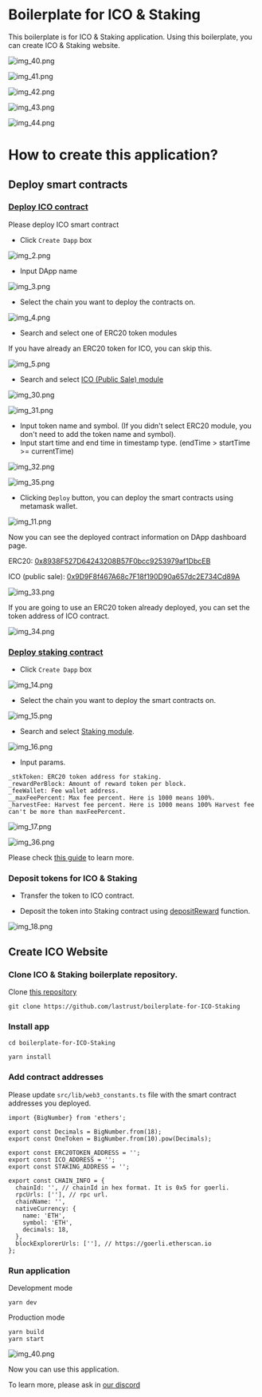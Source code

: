 # Boilerplate for ICO & Staking

This boilerplate is for ICO & Staking application.
Using this boilerplate, you can create ICO & Staking website.

![img_40.png](imgs/img_40.png)

![img_41.png](imgs/img_41.png)

![img_42.png](imgs/img_42.png)

![img_43.png](imgs/img_43.png)

![img_44.png](imgs/img_44.png)

# How to create this application?

## Deploy smart contracts

### [Deploy ICO contract](https://app.bunzz.dev/module-templates/f5038e83-08c0-415e-953d-72a1dd07d111)

Please deploy ICO smart contract

- Click `Create Dapp` box

![img_2.png](imgs/img_2.png)

- Input DApp name

![img_3.png](imgs/img_3.png)

- Select the chain you want to deploy the contracts on.

![img_4.png](imgs/img_4.png)

- Search and select one of ERC20 token modules

If you have already an ERC20 token for ICO, you can skip this.

![img_5.png](imgs/img_5.png)

- Search and select [ICO (Public Sale) module](https://app.bunzz.dev/module-templates/c922eb26-35b6-4c88-a667-a51ceba650f3)

![img_30.png](imgs/img_30.png)

![img_31.png](imgs/img_31.png)

- Input token name and symbol. (If you didn't select ERC20 module, you don't need to add the token name and symbol).
- Input start time and end time in timestamp type. (endTime > startTime >= currentTime)

![img_32.png](imgs/img_32.png)

![img_35.png](imgs/img_35.png)

- Clicking `Deploy` button, you can deploy the smart contracts using metamask wallet.

![img_11.png](imgs/img_11.png)

Now you can see the deployed contract information on DApp dashboard page.

ERC20: [0x8938F527D64243208B57F0bcc9253979af1DbcEB](https://goerli.etherscan.io/address/0x8938F527D64243208B57F0bcc9253979af1DbcEB)

ICO (public sale): [0x9D9F8f467A68c7F18f190D90a657dc2E734Cd89A](https://goerli.etherscan.io/address/0x9D9F8f467A68c7F18f190D90a657dc2E734Cd89A)

![img_33.png](imgs/img_33.png)

If you are going to use an ERC20 token already deployed, you can set the token address of ICO contract.

![img_34.png](imgs/img_34.png)

### [Deploy staking contract](https://app.bunzz.dev/module-templates/bc19a86b-2a94-47b6-83b2-0fc33554d6c9/how-to-use)

- Click `Create Dapp` box

![img_14.png](imgs/img_14.png)

- Select the chain you want to deploy the smart contracts on.

![img_15.png](imgs/img_15.png)

- Search and select [Staking module](https://app.bunzz.dev/module-templates/bc19a86b-2a94-47b6-83b2-0fc33554d6c9).

![img_16.png](imgs/img_16.png)

- Input params.

```
_stkToken: ERC20 token address for staking.
_rewardPerBlock: Amount of reward token per block.
_feeWallet: Fee wallet address.
__maxFeePercent: Max fee percent. Here is 1000 means 100%.
_harvestFee: Harvest fee percent. Here is 1000 means 100% Harvest fee can't be more than maxFeePercent.
```

![img_17.png](imgs/img_17.png)

![img_36.png](imgs/img_36.png)

Please check [this guide](https://app.bunzz.dev/module-templates/bc19a86b-2a94-47b6-83b2-0fc33554d6c9/arguments) to learn more.

### Deposit tokens for ICO & Staking

- Transfer the token to ICO contract.

- Deposit the token into Staking contract using [depositReward](https://app.bunzz.dev/module-templates/bc19a86b-2a94-47b6-83b2-0fc33554d6c9/functions) function.

![img_18.png](imgs/img_18.png)

## Create ICO Website

### Clone ICO & Staking boilerplate repository.

Clone [this repository](https://github.com/lastrust/boilerplate-for-ICO-Staking)

```
git clone https://github.com/lastrust/boilerplate-for-ICO-Staking
```

### Install app

```
cd boilerplate-for-ICO-Staking

yarn install
```

### Add contract addresses

Please update `src/lib/web3_constants.ts` file with the smart contract addresses you deployed.

```
import {BigNumber} from 'ethers';

export const Decimals = BigNumber.from(18);
export const OneToken = BigNumber.from(10).pow(Decimals);

export const ERC20TOKEN_ADDRESS = '';
export const ICO_ADDRESS = '';
export const STAKING_ADDRESS = '';

export const CHAIN_INFO = {
  chainId: '', // chainId in hex format. It is 0x5 for goerli.
  rpcUrls: [''], // rpc url.
  chainName: '',
  nativeCurrency: {
    name: 'ETH',
    symbol: 'ETH',
    decimals: 18,
  },
  blockExplorerUrls: [''], // https://goerli.etherscan.io
};
```

### Run application

Development mode
    
```
yarn dev
```

Production mode

```
yarn build
yarn start
```

![img_40.png](imgs/img_40.png)

Now you can use this application.

To learn more, please ask in [our discord](https://discord.gg/wCFUV6rNd7)